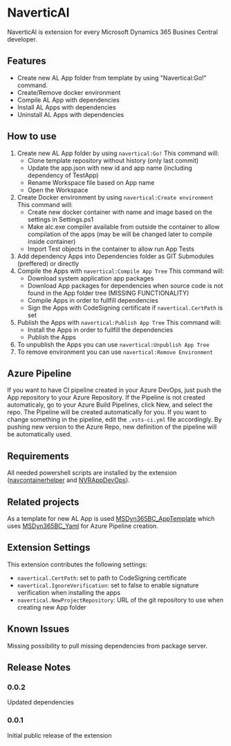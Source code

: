 # NaverticAl

NaverticAl is extension for every Microsoft Dynamics 365 Busines Central developer.

## Features

* Create new AL App folder from template by using "Navertical:Go!" command.
* Create/Remove docker environment
* Compile AL App with dependencies
* Install AL Apps with dependencies
* Uninstall AL Apps with dependencies

## How to use

1. Create new AL App folder by using `navertical:Go!`
    This command will:
    * Clone template repository without history (only last commit)
    * Update the app.json with new id and app name (including dependency of TestApp)
    * Rename Workspace file based on App name
    * Open the Workspace
2. Create Docker environment by using `navertical:Create environment`
    This command will:
    * Create new docker container with name and image based on the settings in Settings.ps1
    * Make alc.exe compiler available from outside the container to allow compilation of the apps (may be will be changed later to compile inside container)
    * Import Test objects in the container to allow run App Tests
3. Add dependency Apps into Dependencies folder as GIT Submodules (preffered) or directly
4. Compile the Apps with `navertical:Compile App Tree`
    This command will:
    * Download system application app packages
    * Download App packages for dependencies when source code is not found in the App folder tree (MISSING FUNCTIONALITY)
    * Compile Apps in order to fullfill dependencies
    * Sign the Apps with CodeSigning certificate if `navertical.CertPath` is set
5. Publish the Apps with `navertical:Publish App Tree`
    This command will:
    * Install the Apps in order to fullfill the dependencies
    * Publish the Apps
6. To unpublish the Apps you can use `navertical:Unpublish App Tree`
7. To remove environment you can use `navertical:Remove Environment`

## Azure Pipeline

If you want to have CI pipeline created in your Azure DevOps, just push the App repository to your Azure Repository. If the Pipeline is not created automaticaly, go to your Azure Build Pipelines, click New, and select the repo. The Pipeline will be created automatically for you. If you want to change something in the pipeline, edit the  `.vsts-ci.yml` file accordingly. By pushing new version to the Azure Repo, new definition of the pipeline will be automatically used.

## Requirements

All needed powershell scripts are installed by the extension ([navcontainerhelper](https://github.com/Microsoft/navcontainerhelper) and [NVRAppDevOps](https://github.com/kine/NVRAppDevOps)).

## Related projects

As a template for new AL App is used [MSDyn365BC_AppTemplate](https://github.com/kine/MSDyn365BC_AppTemplate) which uses [MSDyn365BC_Yaml](https://github.com/kine/MSDyn365BC_Yaml) for Azure Pipeline creation.

## Extension Settings

This extension contributes the following settings:

* `navertical.CertPath`: set to path to CodeSigning certificate
* `navertical.IgnoreVerification`: set to false to enable signature verification when installing the apps
* `navertical.NewProjectRepository`: URL of the git repository to use when creating new App folder

## Known Issues

Missing possibility to pull missing dependencies from package server.

## Release Notes

### 0.0.2

Updated dependencies

### 0.0.1

Initial public release of the extension
